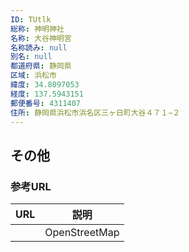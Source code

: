 ```yaml
---
ID: TUtlk
総称: 神明神社
名称: 大谷神明宮
名称読み: null
別名: null
都道府県: 静岡県
区域: 浜松市
緯度: 34.8097053
経度: 137.5943151
郵便番号: 4311407
住所: 静岡県浜松市浜名区三ヶ日町大谷４７１−２
---
```


## その他

### 参考URL

| URL | 説明          |
| --- | ------------- |
|     | OpenStreetMap |
